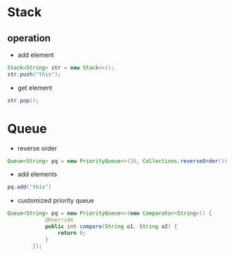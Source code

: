 # Stack

## operation

* add element

```java
Stack<String> str = new Stack<>();
str.push("this");
```

* get element

```java
str.pop();
```

# Queue

* reverse order

```java
Queue<String> pq = new PriorityQueue<>(26, Collections.reverseOrder())
```

* add elements

```java
pq.add("this")
```

* customized priority queue

```java
Queue<String> pq = new PriorityQueue<>(new Comparator<String>() {
            @Override
            public int compare(String o1, String o2) {
                return 0;
            }
        });
```
